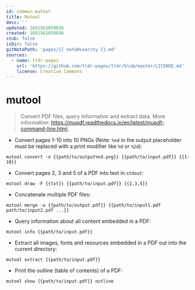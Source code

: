 ```yaml
---
id: common.mutool
title: Mutool
desc: ''
updated: 1691562059036
created: 1691562059036
stub: false
isDir: false
gitNotePath: 'pages/{{ noteHiearchy }}.md'
sources:
  - name: tldr-pages
    url: 'https://github.com/tldr-pages/tldr/blob/master/LICENSE.md'
    license: Creative Commons
---
```

# mutool

> Convert PDF files, query information and extract data.
> More information: <https://mupdf.readthedocs.io/en/latest/mupdf-command-line.html>.

- Convert pages 1-10 into 10 PNGs (Note: `%nd` in the output placeholder must be replaced with a print modifier like `%d` or `%2d`):

`mutool convert -o {{path/to/output%nd.png}} {{path/to/input.pdf}} {{1-10}}`

- Convert pages 2, 3 and 5 of a PDF into text in `stdout`:

`mutool draw -F {{txt}} {{path/to/input.pdf}} {{2,3,5}}`

- Concatenate multiple PDF files:

`mutool merge -o {{path/to/output.pdf}} {{path/to/input1.pdf path/to/input2.pdf ...}}`

- Query information about all content embedded in a PDF:

`mutool info {{path/to/input.pdf}}`

- Extract all images, fonts and resources embedded in a PDF out into the current directory:

`mutool extract {{path/to/input.pdf}}`

- Print the outline (table of contents) of a PDF:

`mutool show {{path/to/input.pdf}} outline`

